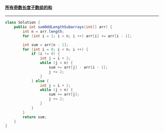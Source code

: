 #### <a href="https://leetcode.cn/problems/sum-of-all-odd-length-subarrays/">所有奇数长度子数组的和</a>

------------

```java
class Solution {
    public int sumOddLengthSubarrays(int[] arr) {
        int n = arr.length;
        for (int i = 1; i < n; i ++) arr[i] += arr[i - 1];

        int sum = arr[n - 1];
        for (int i = 0; i < n; i ++) {
            if (i != 0) {
                int j = i + 2;
                while (j < n) {
                    sum += arr[j] - arr[i - 1];
                    j += 2;
                }
            } else {
                int j = i + 2;
                while (j < n) {
                    sum += arr[j];
                    j += 2;
                }
            }
        }
        return sum;
    }
}
```

